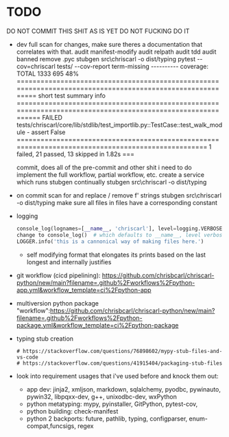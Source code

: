 # TODO
DO NOT COMMIT THIS SHIT AS IS YET DO NOT FUCKING DO IT
- dev
    full
        scan for changes, make sure theres a documentation that correlates with that.
        audit manifest-modify
        audit relpath
        audit tdd
        audit banned
        remove .pyc
        stubgen src\chriscarl -o dist/typing
        pytest --cov=chriscarl tests/ --cov-report term-missing
            ---------- coverage:
            TOTAL                                            1333    695    48%
            =========================================================================================================== short test summary info ============================================================================================================
            FAILED tests/chriscarl/core/lib/stdlib/test_importlib.py::TestCase::test_walk_module - assert False
            =================================================================================================== 1 failed, 21 passed, 13 skipped in 1.82s ===

    commit, does all of the pre-commit and other shit i need to do
    implement the full workflow, partial workflow, etc.
    create a service which runs stubgen continually
        stubgen src\chriscarl -o dist/typing
- on commit
    scan for and replace / remove
        f' strings
    stubgen src\chriscarl -o dist/typing
    make sure all files in files have a corresponding constant
- logging
    ```python
    console_log(lognames=[__name__, 'chriscarl'], level=logging.VERBOSE)  # pylint: disable=no-member
    change to console_log()  # which defaults to __name__, level verbose
    LOGGER.info('this is a cannonical way of making files here.')
    ```
    - self modifying format that elongates its prints based on the last longest and internally justifies
- git workflow (cicd pipelining): https://github.com/chrisbcarl/chriscarl-python/new/main?filename=.github%2Fworkflows%2Fpython-app.yml&workflow_template=ci%2Fpython-app
- multiversion python package "workflow":https://github.com/chrisbcarl/chriscarl-python/new/main?filename=.github%2Fworkflows%2Fpython-package.yml&workflow_template=ci%2Fpython-package


- typing stub creation
    ```
    # https://stackoverflow.com/questions/76898602/mypy-stub-files-and-vs-code
    # https://stackoverflow.com/questions/41915404/packaging-stub-files
    ```
- look into requirement usages that i've used before and knock them out:
    - app dev: jinja2, xmljson, markdown, sqlalchemy, pyodbc, pywinauto, pywin32, libpqxx-dev, g++, unixodbc-dev, wxPython
    - python metatyping: mypy, pyinstaller, GitPython, pytest-cov,
    - python building: check-manifest
    - python 2 backports: future, pathlib, typing, configparser, enum-compat,funcsigs, regex
